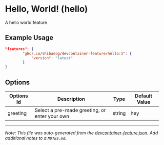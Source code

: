 
# Hello, World! (hello)

A hello world feature

## Example Usage

```json
"features": {
        "ghcr.io/shibadog/devcontainer-feature/hello:1": {
            "version": "latest"
        }
}
```

## Options

| Options Id | Description | Type | Default Value |
|-----|-----|-----|-----|
| greeting | Select a pre-made greeting, or enter your own | string | hey |



---

_Note: This file was auto-generated from the [devcontainer-feature.json](https://github.com/shibadog/devcontainer-feature/blob/main/src/hello/devcontainer-feature.json).  Add additional notes to a `NOTES.md`._
